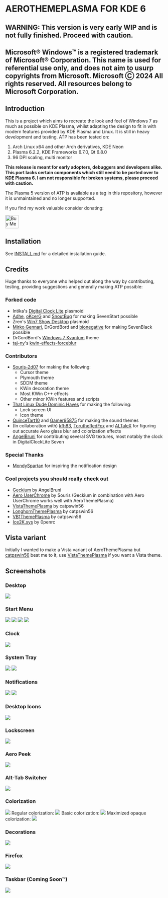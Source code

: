 # AEROTHEMEPLASMA FOR KDE 6

## WARNING: This version is very early WIP and is not fully finished. Proceed with caution.

## Microsoft® Windows™ is a registered trademark of Microsoft® Corporation. This name is used for referential use only, and does not aim to usurp copyrights from Microsoft. Microsoft Ⓒ 2024 All rights reserved. All resources belong to Microsoft Corporation.

## Introduction

This is a project which aims to recreate the look and feel of Windows 7 as much as possible on KDE Plasma, whilst adapting the design to fit in with modern features provided by KDE Plasma and Linux.
It is still in heavy development and testing. ATP has been tested on:

1. Arch Linux x64 and other Arch derivatives, KDE Neon
2. Plasma 6.2.2, KDE Frameworks 6.7.0, Qt 6.8.0
3. 96 DPI scaling, multi monitor

**This release is meant for early adopters, debuggers and developers alike. This port lacks certain components which still need to be ported over to KDE Plasma 6. I am not responsible for broken systems, please proceed with caution.**

The Plasma 5 version of ATP is available as a tag in this repository, however it is unmaintained and no longer supported.

If you find my work valuable consider donating:

<a href='https://ko-fi.com/M4M2NJ9PJ' target='_blank'><img height='42' style='border:0px;height:42px;' src='https://storage.ko-fi.com/cdn/kofi2.png?v=3' border='0' alt='Buy Me a Coffee at ko-fi.com' /></a>

## Installation

See [INSTALL.md](./INSTALL.md) for a detailed installation guide.

## Credits 

Huge thanks to everyone who helped out along the way by contributing, testing, providing suggestions and generally making ATP possible:

### Forked code

- Intika's [Digital Clock Lite](https://store.kde.org/p/1225135/) plasmoid
- [Adhe](https://store.kde.org/p/1386465/), [oKcerG](https://github.com/oKcerG/QuickBehaviors) and [SnoutBug](https://store.kde.org/p/1720532) for making SevenStart possible
- Zren's [Win7 Show Desktop](https://store.kde.org/p/2151247) plasmoid
- [Mirko Gennari](https://store.kde.org/p/998614), DrGordBord and [bionegative](https://www.pling.com/p/998823) for making SevenBlack possible
- DrGordBord's [Windows 7 Kvantum](https://store.kde.org/p/1679903) theme
- [taj-ny](https://github.com/taj-ny)'s [kwin-effects-forceblur](https://github.com/taj-ny/kwin-effects-forceblur)

### Contributors
- [Souris-2d07](https://gitgud.io/souris) for making the following: 
    - Cursor theme
    - Plymouth theme 
    - SDDM theme
    - KWin decoration theme
    - Most KWin C++ effects
    - Other minor KWin features and scripts
- [That Linux Dude Dominic Hayes](https://github.com/dominichayesferen) for making the following: 
    - Lock screen UI 
    - Icon theme
- [QuinceTart10](https://github.com/QuinceTart10) and [Gamer95875](https://github.com/Gamer95875) for making the sound themes
- (In collaboration with) [kfh83](https://github.com/kfh83), [TorutheRedFox](https://github.com/TorutheRedFox) and [ALTaleX](https://github.com/ALTaleX531/dwm_colorization_calculator/blob/main/main.py) for figuring out accurate Aero glass blur and colorization effects
- [AngelBruni](https://github.com/angelbruni) for contributing several SVG textures, most notably the clock in DigitalClockLite Seven

### Special Thanks 

- [MondySpartan](https://www.deviantart.com/mondyspartan/art/Windows-10-Year-2010-Edition-1016859431) for inspiring the notification design

### Cool projects you should really check out

- [Geckium](https://github.com/angelbruni/Geckium) by AngelBruni
- [Aero UserChrome](https://gitgud.io/souris/aero-userchrome) by Souris (Geckium in combination with Aero UserChrome works well with AeroThemePlasma)
- [VistaThemePlasma](https://gitgud.io/catpswin56/vistathemeplasma/) by catpswin56
- [LonghornThemePlasma](https://gitgud.io/catpswin56/longhornthemeplasma) by catpswin56
- [VB1ThemePlasma](https://gitgud.io/catpswin56/vista-beta-plasma) by catpswin56
- [Ice2K.sys](https://toiletflusher.neocities.org/ice2k/) by 0penrc

## Vista variant

Initially I wanted to make a Vista variant of AeroThemePlasma but [catpswin56](https://gitgud.io/catpswin56) beat me to it, use [VistaThemePlasma](https://gitgud.io/catpswin56/vistathemeplasma/) if you want a Vista theme.

## Screenshots

### Desktop

<img src="screenshots/desktop.png">

### Start Menu

<img src="screenshots/start_menu.png">
<img src="screenshots/start_menu_search.png">
<img src="screenshots/start_menu_apps.png">
<img src="screenshots/start_menu_openshell.png">

### Clock

<img src="screenshots/clock.png">

### System Tray

<img src="screenshots/battery.png">
<img src="screenshots/system_tray.png">

### Notifications 

<img src="screenshots/notification.png">
<img src="screenshots/notification-progress.png">

### Desktop Icons 

<img src="screenshots/icons.png">

### Lockscreen 

<img src="screenshots/lockscreen.png">

### Aero Peek

<img src="screenshots/peek.png">

### Alt-Tab Switcher

<img src="screenshots/alt-tab.png">

### Colorization 

<img src="screenshots/colorization.png">
Regular colorization:
<img src="screenshots/aeroblur.png">
Basic colorization:
<img src="screenshots/aeroblursimple.png">
Maximized opaque colorization:
<img src="screenshots/aeroblur_opaque.png">

### Decorations

<img src="screenshots/decorations.png">

### Firefox

<img src="screenshots/geckium.png">

### Taskbar (Coming Soon™)

<img src="screenshots/jumplist.png">
